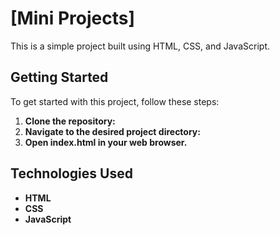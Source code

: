 # [Mini Projects]

This is a simple project built using HTML, CSS, and JavaScript.  


## Getting Started

To get started with this project, follow these steps:

1. **Clone the repository:**
2. **Navigate to the desired project directory:**
3. **Open index.html in your web browser.**

## Technologies Used

* **HTML**
* **CSS**
* **JavaScript**
   
